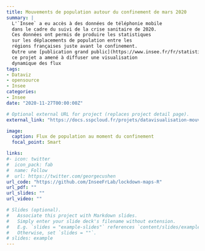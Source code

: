 ```yaml
---
title: Mouvements de population autour du confinement de mars 2020
summary: |
  L'`Insee` a eu accès à des données de téléphonie mobile
  dans le cadre du suivi de la crise sanitaire de 2020. 
  Ces données ont permis de produire les statistiques
  sur les déplacements de population entre les 
  régions françaises juste avant le confinement.
  Outre une [publication grand public](https://www.insee.fr/fr/statistiques/4930403),
  ce projet a amené à diffuser une visualisation 
  dynamique des flux 
tags:
- Dataviz
- opensource
- Insee
categories:
- Insee
date: "2020-11-27T00:00:00Z"

# Optional external URL for project (replaces project detail page).
external_link: "https://docs.sspcloud.fr/projets/datavisualisation-mouvements-de-population-autour-du-confinement-de-mars-2020"

image:
  caption: Flux de population au moment du confinement
  focal_point: Smart

links:
#- icon: twitter
#  icon_pack: fab
#  name: Follow
#  url: https://twitter.com/georgecushen
url_code: "https://github.com/InseeFrLab/lockdown-maps-R"
url_pdf: ""
url_slides: ""
url_video: ""

# Slides (optional).
#   Associate this project with Markdown slides.
#   Simply enter your slide deck's filename without extension.
#   E.g. `slides = "example-slides"` references `content/slides/example-slides.md`.
#   Otherwise, set `slides = ""`.
# slides: example
---
```





